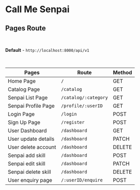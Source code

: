 # Call Me Senpai

## Pages Route
&nbsp;

**Default** - `http://localhost:8000/api/v1`


&nbsp;



|  Pages 	    |   Route	    |   Method	    |
|---	        |---	        |---	        |
|   Home Page	|   `/`         |  GET  	    |
| Catalog Page  |   `/catalog`  |  GET          |
|  Senpai List Page             |      `/catalog/:category`         |        GET       |
|  Senpai Profile Page  |        `/profile/:userID`       |       GET        |
|  Login Page  |        `/login`       |       POST        |
|  Sign Up Page  |        `/register`       |       POST        |
|  User Dashboard  |        `/dashboard`       |       GET        |
|  User update details  |        `/dashboard`       |       PATCH        |
|  User delete account  |        `/dashboard`       |       DELETE        |
|  Senpai add skill  |        `/dashboard`       |       POST        |
|  Senpai edit skill  |        `/dashboard`       |       PATCH       |
|  Senpai delete skill  |        `/dashboard`       |       DELETE        |
|  User enquiry page  |        `/:userID/enquire`       |       POST        |


&nbsp;


